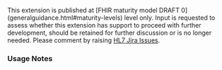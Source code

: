 <p class="request-for-feedback">This extension is published at [FHIR maturity model DRAFT 0](generalguidance.html#maturity-levels) level only.  Input is requested to assess whether this extension has support to proceed with further development, should be retained for further discussion or is no longer needed.  Please comment by raising <a href="https://jira.hl7.org/projects/FHIR/issues">HL7 Jira Issues</a>.</p>

### Usage Notes